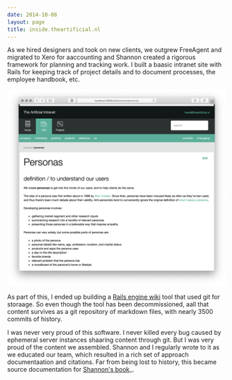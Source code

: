 ```yaml
---
date: 2014-10-08
layout: page
title: inside.theartificial.nl
---
```


As we hired designers and took on new clients, we outgrew FreeAgent and migrated to Xero for aaccounting and Shannon created a rigorous framework for planning and tracking work. I built a baasic intranet site with Rails for keeping track of project details and to document processes, the employee handbook, etc.

![Inside The Artificial](inside.png)

As part of this, I ended up building a [Rails engine wiki](https://github.com/TheArtificial/rails-wiki) tool that used git for storaage. So even though the tool has been decommissioned, aall that content survives as a git repository of markdown files, with nearly 3500 commits of history.

I was never very proud of this software. I never killed every bug caused by ephemeral server instances shaaring content through git. But I was very proud of the content we assembled. Shannon and I regularly wrote to it as we educated our team, which resulted in a rich set of approach documentaation and citations. Far from being lost to history, this became source documentation for [Shannon's book](/history/events/2020-practical-guide/)_.
